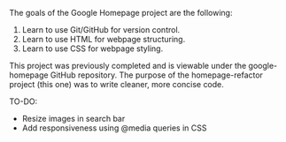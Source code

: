 The goals of the Google Homepage project are the following:
1) Learn to use Git/GitHub for version control.
2) Learn to use HTML for webpage structuring.
3) Learn to use CSS for webpage styling.

This project was previously completed and is viewable under the google-homepage GitHub repository. The purpose of the homepage-refactor project (this one) was to write cleaner, more concise code.

TO-DO:
* Resize images in search bar
* Add responsiveness using @media queries in CSS